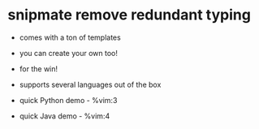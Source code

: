 # snipmate remove redundant typing #


* comes with a ton of templates

* you can create your own too!

* <tab> for the win!

* supports several languages out of the box

* quick Python demo - %vim:3

* quick Java demo - %vim:4
